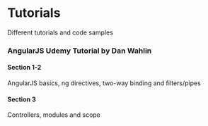 # Tutorials
Different tutorials and code samples

### AngularJS Udemy Tutorial by Dan Wahlin  

#### Section 1-2  
AngularJS basics, ng directives, two-way binding and filters/pipes  

#### Section 3  
Controllers, modules and scope  


